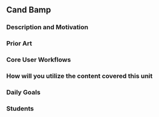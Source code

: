 ## Cand Bamp

### Description and Motivation


### Prior Art


### Core User Workflows

### How will you utilize the content covered this unit


### Daily Goals

### Students